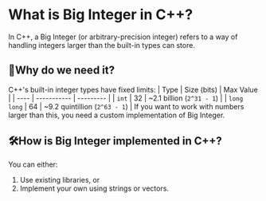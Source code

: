 # What is Big Integer in C++?
In C++, a Big Integer (or arbitrary-precision integer) refers to a way of handling integers larger than the built-in types can store.

## 🧠Why do we need it?
C++'s built-in integer types have fixed limits:
| Type | Size (bits) | Max Value |
| ---- | ----------- | --------- |
| `int` | 32 | ~2.1 billion (`2^31 - 1`) |
| `long long` | 64 | ~9.2 quintillion (`2^63 - 1`) |
If you want to work with numbers larger than this, you need a custom implementation of Big Integer.

## 🛠️How is Big Integer implemented in C++?
You can either:
1. Use existing libraries, or
2. Implement your own using strings or vectors.
